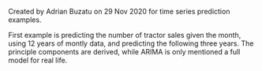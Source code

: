 Created by Adrian Buzatu on 29 Nov 2020 for time series prediction examples.

First example is predicting the number of tractor sales given the month, using 12 years of montly data, and predicting the following three years. The principle components are derived, while ARIMA is only mentioned a full model for real life.